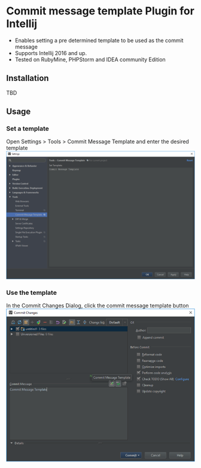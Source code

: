 # Commit message template Plugin for Intellij
- Enables setting a pre determined template to be used as the commit message
- Supports Intellij 2016 and up.
- Tested on RubyMine, PHPStorm and IDEA community Edition

## Installation
TBD

## Usage

### Set a template
Open Settings > Tools > Commit Message Template and enter the desired template
![Screenshot](Settings.png)

### Use the template
In the Commit Changes Dialog, click the commit message template button
![Screenshot](Commit.png)